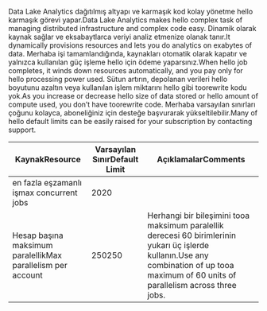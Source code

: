 <span data-ttu-id="ab526-101">Data Lake Analytics dağıtılmış altyapı ve karmaşık kod kolay yönetme hello karmaşık görevi yapar.</span><span class="sxs-lookup"><span data-stu-id="ab526-101">Data Lake Analytics makes hello complex task of managing distributed infrastructure and complex code easy.</span></span> <span data-ttu-id="ab526-102">Dinamik olarak kaynak sağlar ve eksabaytlarca veriyi analiz etmenize olanak tanır.</span><span class="sxs-lookup"><span data-stu-id="ab526-102">It dynamically provisions resources and lets you do analytics on exabytes of data.</span></span> <span data-ttu-id="ab526-103">Merhaba işi tamamlandığında, kaynakları otomatik olarak kapatır ve yalnızca kullanılan güç işleme hello için ödeme yaparsınız.</span><span class="sxs-lookup"><span data-stu-id="ab526-103">When hello job completes, it winds down resources automatically, and you pay only for hello processing power used.</span></span> <span data-ttu-id="ab526-104">Sütun artırın, depolanan verileri hello boyutunu azaltın veya kullanılan işlem miktarını hello gibi toorewrite kodu yok.</span><span class="sxs-lookup"><span data-stu-id="ab526-104">As you increase or decrease hello size of data stored or hello amount of compute used, you don’t have toorewrite code.</span></span> <span data-ttu-id="ab526-105">Merhaba varsayılan sınırları çoğunu kolayca, aboneliğiniz için desteğe başvurarak yükseltilebilir.</span><span class="sxs-lookup"><span data-stu-id="ab526-105">Many of hello default limits can be easily raised for your subscription by contacting support.</span></span> 

| <span data-ttu-id="ab526-106">**Kaynak**</span><span class="sxs-lookup"><span data-stu-id="ab526-106">**Resource**</span></span> | <span data-ttu-id="ab526-107">**Varsayılan Sınır**</span><span class="sxs-lookup"><span data-stu-id="ab526-107">**Default Limit**</span></span> | <span data-ttu-id="ab526-108">**Açıklamalar**</span><span class="sxs-lookup"><span data-stu-id="ab526-108">**Comments**</span></span> |
| --- | --- | --- |
| <span data-ttu-id="ab526-109">en fazla eşzamanlı iş</span><span class="sxs-lookup"><span data-stu-id="ab526-109">max concurrent jobs</span></span> |<span data-ttu-id="ab526-110">20</span><span class="sxs-lookup"><span data-stu-id="ab526-110">20</span></span> | |
| <span data-ttu-id="ab526-111">Hesap başına maksimum paralellik</span><span class="sxs-lookup"><span data-stu-id="ab526-111">Max parallelism per account</span></span> |<span data-ttu-id="ab526-112">250</span><span class="sxs-lookup"><span data-stu-id="ab526-112">250</span></span> |<span data-ttu-id="ab526-113">Herhangi bir bileşimini tooa maksimum paralellik derecesi 60 birimlerinin yukarı üç işlerde kullanın.</span><span class="sxs-lookup"><span data-stu-id="ab526-113">Use any combination of up tooa maximum of 60 units of parallelism across three jobs.</span></span> |

